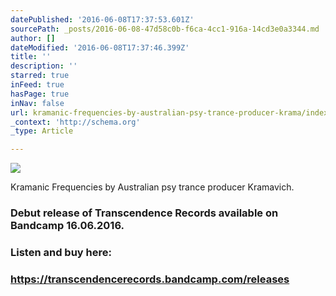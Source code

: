 ```yaml
---
datePublished: '2016-06-08T17:37:53.601Z'
sourcePath: _posts/2016-06-08-47d58c0b-f6ca-4cc1-916a-14cd3e0a3344.md
author: []
dateModified: '2016-06-08T17:37:46.399Z'
title: ''
description: ''
starred: true
inFeed: true
hasPage: true
inNav: false
url: kramanic-frequencies-by-australian-psy-trance-producer-krama/index.html
_context: 'http://schema.org'
_type: Article

---
```

> 

![](https://s3-us-west-2.amazonaws.com/the-grid-img/p/7d59874f71ec4c34e5cddfefab5183935758cefa.jpg)

Kramanic Frequencies by Australian psy trance producer Kramavich.

### Debut release of Transcendence Records available on Bandcamp 16.06.2016\.

### Listen and buy here:

### https://transcendencerecords.bandcamp.com/releases